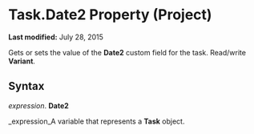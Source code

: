 
# Task.Date2 Property (Project)

 **Last modified:** July 28, 2015

Gets or sets the value of the  **Date2** custom field for the task. Read/write **Variant**.

## Syntax

 _expression_. **Date2**

 _expression_A variable that represents a  **Task** object.

